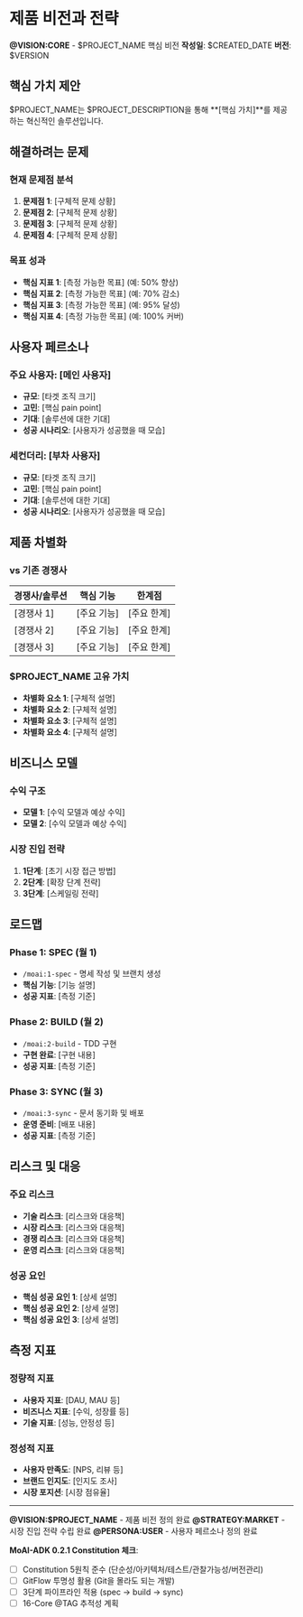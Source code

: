 # 제품 비전과 전략

**@VISION:CORE** - $PROJECT_NAME 핵심 비전
**작성일**: $CREATED_DATE
**버전**: $VERSION

## 핵심 가치 제안

$PROJECT_NAME는 $PROJECT_DESCRIPTION을 통해 **[핵심 가치]**를 제공하는 혁신적인 솔루션입니다.

## 해결하려는 문제

### 현재 문제점 분석

1. **문제점 1**: [구체적 문제 상황]
2. **문제점 2**: [구체적 문제 상황]
3. **문제점 3**: [구체적 문제 상황]
4. **문제점 4**: [구체적 문제 상황]

### 목표 성과

- **핵심 지표 1**: [측정 가능한 목표] (예: 50% 향상)
- **핵심 지표 2**: [측정 가능한 목표] (예: 70% 감소)
- **핵심 지표 3**: [측정 가능한 목표] (예: 95% 달성)
- **핵심 지표 4**: [측정 가능한 목표] (예: 100% 커버)

## 사용자 페르소나

### 주요 사용자: [메인 사용자]
- **규모**: [타겟 조직 크기]
- **고민**: [핵심 pain point]
- **기대**: [솔루션에 대한 기대]
- **성공 시나리오**: [사용자가 성공했을 때 모습]

### 세컨더리: [부차 사용자]
- **규모**: [타겟 조직 크기]
- **고민**: [핵심 pain point]
- **기대**: [솔루션에 대한 기대]
- **성공 시나리오**: [사용자가 성공했을 때 모습]

## 제품 차별화

### vs 기존 경쟁사

| 경쟁사/솔루션 | 핵심 기능 | 한계점 |
|-------------|----------|--------|
| [경쟁사 1] | [주요 기능] | [주요 한계] |
| [경쟁사 2] | [주요 기능] | [주요 한계] |
| [경쟁사 3] | [주요 기능] | [주요 한계] |

### $PROJECT_NAME 고유 가치

- **차별화 요소 1**: [구체적 설명]
- **차별화 요소 2**: [구체적 설명]
- **차별화 요소 3**: [구체적 설명]
- **차별화 요소 4**: [구체적 설명]

## 비즈니스 모델

### 수익 구조
- **모델 1**: [수익 모델과 예상 수익]
- **모델 2**: [수익 모델과 예상 수익]

### 시장 진입 전략
1. **1단계**: [초기 시장 접근 방법]
2. **2단계**: [확장 단계 전략]
3. **3단계**: [스케일링 전략]

## 로드맵

### Phase 1: SPEC (월 1)
- `/moai:1-spec` - 명세 작성 및 브랜치 생성
- **핵심 기능**: [기능 설명]
- **성공 지표**: [측정 기준]

### Phase 2: BUILD (월 2)
- `/moai:2-build` - TDD 구현
- **구현 완료**: [구현 내용]
- **성공 지표**: [측정 기준]

### Phase 3: SYNC (월 3)
- `/moai:3-sync` - 문서 동기화 및 배포
- **운영 준비**: [배포 내용]
- **성공 지표**: [측정 기준]

## 리스크 및 대응

### 주요 리스크
- **기술 리스크**: [리스크와 대응책]
- **시장 리스크**: [리스크와 대응책]
- **경쟁 리스크**: [리스크와 대응책]
- **운영 리스크**: [리스크와 대응책]

### 성공 요인
- **핵심 성공 요인 1**: [상세 설명]
- **핵심 성공 요인 2**: [상세 설명]
- **핵심 성공 요인 3**: [상세 설명]

## 측정 지표

### 정량적 지표
- **사용자 지표**: [DAU, MAU 등]
- **비즈니스 지표**: [수익, 성장률 등]
- **기술 지표**: [성능, 안정성 등]

### 정성적 지표
- **사용자 만족도**: [NPS, 리뷰 등]
- **브랜드 인지도**: [인지도 조사]
- **시장 포지션**: [시장 점유율]

---

**@VISION:$PROJECT_NAME** - 제품 비전 정의 완료
**@STRATEGY:MARKET** - 시장 진입 전략 수립 완료
**@PERSONA:USER** - 사용자 페르소나 정의 완료

**MoAI-ADK 0.2.1 Constitution 체크**:
- [ ] Constitution 5원칙 준수 (단순성/아키텍처/테스트/관찰가능성/버전관리)
- [ ] GitFlow 투명성 활용 (Git을 몰라도 되는 개발)
- [ ] 3단계 파이프라인 적용 (spec → build → sync)
- [ ] 16-Core @TAG 추적성 계획